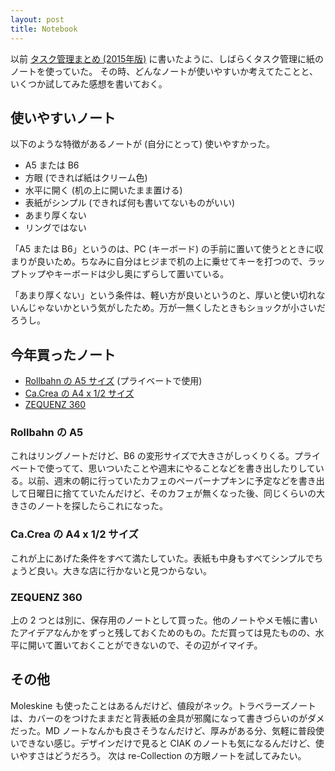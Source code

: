 ```yaml
---
layout: post
title: Notebook
---
```

以前 [タスク管理まとめ (2015年版)](/task-management-2015/) に書いたように、しばらくタスク管理に紙のノートを使っていた。
その時、どんなノートが使いやすいか考えてたことと、いくつか試してみた感想を書いておく。

## 使いやすいノート

以下のような特徴があるノートが (自分にとって) 使いやすかった。

- A5 または B6
- 方眼 (できれば紙はクリーム色)
- 水平に開く (机の上に開いたまま置ける)
- 表紙がシンプル (できれば何も書いてないものがいい)
- あまり厚くない
- リングではない

「A5 または B6」というのは、PC (キーボード) の手前に置いて使うとときに収まりが良いため。ちなみに自分はヒジまで机の上に乗せてキーを打つので、ラップトップやキーボードは少し奥にずらして置いている。

「あまり厚くない」という条件は、軽い方が良いというのと、厚いと使い切れないんじゃないかという気がしたため。万が一無くしたときもショックが小さいだろうし。

## 今年買ったノート

- [Rollbahn の A5 サイズ](http://shop.delfonics.com/fs/delfonics/cat401/NRP08) (プライベートで使用)
- [Ca.Crea の A4 x 1/2 サイズ](http://bungu.plus.co.jp/sta/product/note/cacrea/)
- [ZEQUENZ 360](http://freedesign.jp/stationery/itzes001.php)

### Rollbahn の A5

これはリングノートだけど、B6 の変形サイズで大きさがしっくりくる。プライベートで使ってて、思いついたことや週末にやることなどを書き出したりしている。以前、週末の朝に行っていたカフェのペーパーナプキンに予定などを書き出して日曜日に捨てていたんだけど、そのカフェが無くなった後、同じくらいの大きさのノートを探したらこれになった。

### Ca.Crea の A4 x 1/2 サイズ

これが上にあげた条件をすべて満たしていた。表紙も中身もすべてシンプルでちょうど良い。大きな店に行かないと見つからない。

### ZEQUENZ 360

上の 2 つとは別に、保存用のノートとして買った。他のノートやメモ帳に書いたアイデアなんかをずっと残しておくためのもの。ただ買っては見たものの、水平に開いて置いておくことができないので、その辺がイマイチ。

## その他

Moleskine も使ったことはあるんだけど、値段がネック。トラベラーズノートは、カバーのをつけたままだと背表紙の金具が邪魔になって書きづらいのがダメだった。MD ノートなんかも良さそうなんだけど、厚みがある分、気軽に普段使いできない感じ。デザインだけで見ると CIAK のノートも気になるんだけど、使いやすさはどうだろう。 次は re-Collection の方眼ノートを試してみたい。


